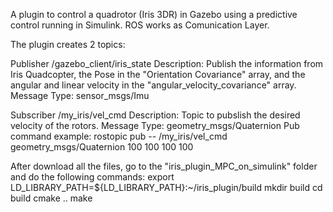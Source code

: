 A plugin to control a quadrotor (Iris 3DR) in Gazebo using a predictive control running in Simulink. ROS works as Comunication Layer.

The plugin creates 2 topics:

Publisher
/gazebo_client/iris_state
Description: Publish the information from Iris Quadcopter, the Pose in the "Orientation Covariance" array, and the angular and linear velocity in the "angular_velocity_covariance" array.
Message Type: sensor_msgs/Imu

Subscriber
/my_iris/vel_cmd
Description: Topic to pubslish the desired velocity of the rotors.
Message Type: geometry_msgs/Quaternion
Pub command example: rostopic pub -- /my_iris/vel_cmd geometry_msgs/Quaternion 100 100 100 100


After download all the files, go to the "iris_plugin_MPC_on_simulink" folder and do the following commands:
export LD_LIBRARY_PATH=${LD_LIBRARY_PATH}:~/iris_plugin/build
mkdir build
cd build
cmake ..
make
